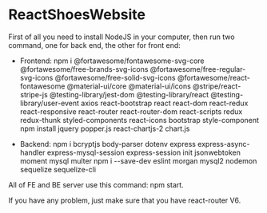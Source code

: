 # ReactShoesWebsite

First of all you need to install NodeJS in your computer, then run two command, one for back end, the other for front end:

+ Frontend: npm i @fortawesome/fontawesome-svg-core @fortawesome/free-brands-svg-icons @fortawesome/free-regular-svg-icons @fortawesome/free-solid-svg-icons @fortawesome/react-fontawesome @material-ui/core @material-ui/icons @stripe/react-stripe-js @testing-library/jest-dom @testing-library/react @testing-library/user-event axios react-bootstrap react react-dom react-redux react-responsive react-router react-router-dom react-scripts redux redux-thunk styled-components react-icons bootstrap style-component
npm install jquery popper.js react-chartjs-2 chart.js

+ Backend: npm i bcryptjs body-parser dotenv express express-async-handler express-mysql-session express-session init jsonwebtoken moment mysql multer
npm i --save-dev eslint morgan mysql2 nodemon sequelize sequelize-cli

All of FE and BE server use this command: npm start.

If you have any problem, just make sure that you have react-router V6.

